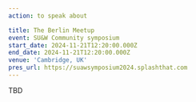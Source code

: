 ```yaml
---
action: to speak about

title: The Berlin Meetup
event: SU&W Community symposium
start_date: 2024-11-21T12:20:00.000Z
end_date: 2024-11-21T12:20:00.000Z
venue: 'Cambridge, UK'
pres_url: https://suawsymposium2024.splashthat.com
---
```


TBD